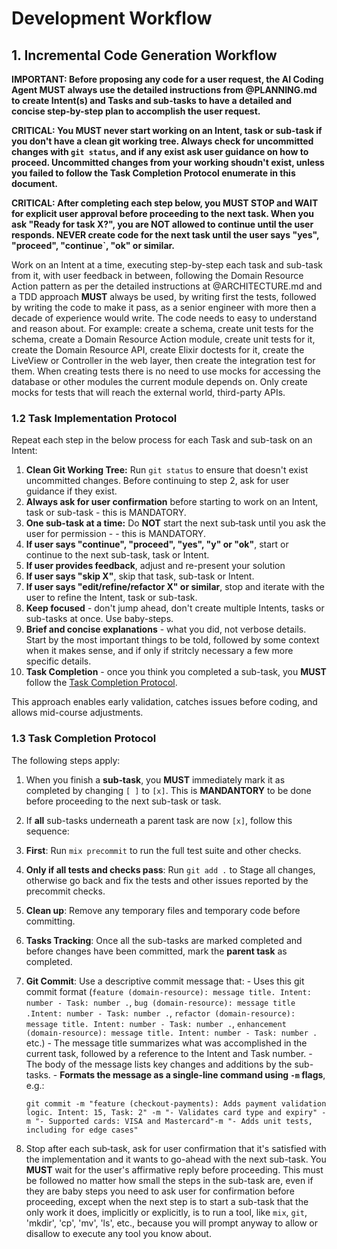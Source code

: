 # Development Workflow


## 1. Incremental Code Generation Workflow

**IMPORTANT: Before proposing any code for a user request, the AI Coding Agent **MUST** always use the detailed instructions from @PLANNING.md to create Intent(s) and Tasks and sub-tasks to have a  detailed and concise step-by-step plan to accomplish the user request.**

**CRITICAL: You **MUST** never start working on an Intent, task or sub-task if you don't have a clean git working tree. Always check for uncommitted changes with `git status`, and if any exist ask user guidance on how to proceed. Uncommitted changes from your working shoudn't exist, unless you failed to follow the Task Completion Protocol enumerate in this document.**

**CRITICAL: After completing each step below, you MUST STOP and WAIT for explicit user approval before proceeding to the next task. When you ask "Ready for task X?", you are NOT allowed to continue until the user responds. NEVER create code for the next task until the user says "yes", "proceed", "continue`, "ok" or similar.**

Work on an Intent at a time, executing step-by-step each task and sub-task from it, with user feedback in between, following the Domain Resource Action pattern as per the detailed instructions at @ARCHITECTURE.md and a TDD approach **MUST** always be used, by writing first the tests, followed by writing the code to make it pass, as a senior engineer with more then a decade of experience would write. The code needs to easy to understand and reason about. For example: create a schema, create unit tests for the schema, create a Domain Resource Action module, create unit tests for it, create the Domain Resource API, create Elixir doctests for it, create the LiveView or Controller in the web layer, then create the integration test for them. When creating tests there is no need to use mocks for accessing the database or other modules the current module depends on. Only create mocks for tests that will reach the external world, third-party APIs.

### 1.2 Task Implementation Protocol

Repeat each step in the below process for each Task and sub-task on an Intent:

1. **Clean Git Working Tree:** Run `git status` to ensure that doesn't exist uncommitted changes. Before continuing to step 2, ask for user guidance if they exist.
2. **Always ask for user confirmation** before starting to work on an Intent, task or sub-task - this is MANDATORY.
3. **One sub-task at a time:** Do **NOT** start the next sub‑task until you ask the user for permission - - this is MANDATORY.
4. **If user says "continue", "proceed", "yes", "y" or "ok"**, start or continue to the next sub-task, task or Intent.
5. **If user provides feedback**, adjust and re-present your solution
6. **If user says "skip X"**, skip that task, sub-task or Intent.
7. **If user says "edit/refine/refactor X" or similar**, stop and iterate with the user to refine the Intent, task or sub-task.
8. **Keep focused** - don't jump ahead, don't create multiple Intents, tasks or sub-tasks at once. Use baby-steps.
9. **Brief and concise explanations** - what you did, not verbose details. Start by the most important things to be told, followed by some context when it makes sense, and if only if stritcly necessary a few more specific details.
10. **Task Completion** - once you think you completed a sub-task, you **MUST** follow the [Task Completion Protocol](#task-completion-protocol).

This approach enables early validation, catches issues before coding, and allows mid-course adjustments.

### 1.3 Task Completion Protocol

The following steps apply:

1. When you finish a **sub‑task**, you **MUST** immediately mark it as completed by changing `[ ]` to `[x]`. This is **MANDANTORY** to be done before proceeding to the next sub-task or task.
2. If **all** sub-tasks underneath a parent task are now `[x]`, follow this sequence:
  1. **First**: Run `mix precommit` to run the full test suite and other checks.
  2. **Only if all tests and checks pass**: Run `git add .` to Stage all changes, otherwise go back and fix the tests and other issues reported by the precommit checks.
  3. **Clean up**: Remove any temporary files and temporary code before committing.
  3. **Tasks Tracking**: Once all the sub-tasks are marked completed and before changes have been committed, mark the **parent task** as completed.
  4. **Git Commit**: Use a descriptive commit message that:
    - Uses this git commit format (`feature (domain-resource): message title. Intent: number - Task: number .`, `bug (domain-resource): message title .Intent: number - Task: number .`, `refactor (domain-resource): message title. Intent: number - Task: number .`, `enhancement (domain-resource): message title. Intent: number - Task: number .` etc.)
    - The message title summarizes what was accomplished in the current task, followed by a reference to the Intent and Task number.
    - The body of the message lists key changes and additions by the sub-tasks.
    - **Formats the message as a single-line command using `-m` flags**, e.g.:

      ```
      git commit -m "feature (checkout-payments): Adds payment validation logic. Intent: 15, Task: 2" -m "- Validates card type and expiry" -m "- Supported cards: VISA and Mastercard"-m "- Adds unit tests, including for edge cases"
      ```
3. Stop after each sub‑task, ask for user confirmation that it's satisfied with the implementation and it wants to go-ahead with the next sub-task. You **MUST** wait for the user's affirmative reply before proceeding. This must be followed no matter how small the steps in the sub-task are, even if they are baby steps you need to ask user for confirmation before proceeding, except when the next step is to start a sub-task that the only work it does, implicitly or explicitly, is to run a tool, like `mix`, `git`, 'mkdir', 'cp', 'mv', 'ls', etc., because you will prompt anyway to allow or disallow to execute any tool you know about.
